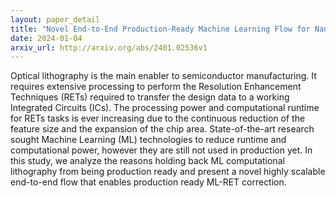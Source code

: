 ```yaml
---
layout: paper_detail
title: "Novel End-to-End Production-Ready Machine Learning Flow for Nanolithography Modeling and Correction"
date: 2024-01-04
arxiv_url: http://arxiv.org/abs/2401.02536v1
---
```


Optical lithography is the main enabler to semiconductor manufacturing. It requires extensive processing to perform the Resolution Enhancement Techniques (RETs) required to transfer the design data to a working Integrated Circuits (ICs). The processing power and computational runtime for RETs tasks is ever increasing due to the continuous reduction of the feature size and the expansion of the chip area. State-of-the-art research sought Machine Learning (ML) technologies to reduce runtime and computational power, however they are still not used in production yet. In this study, we analyze the reasons holding back ML computational lithography from being production ready and present a novel highly scalable end-to-end flow that enables production ready ML-RET correction.
